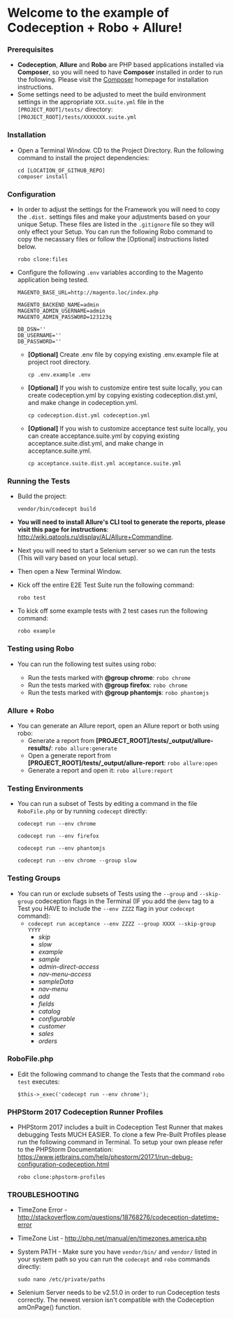 # Welcome to the example of Codeception + Robo + Allure!

### Prerequisites
* **Codeception**, **Allure** and **Robo** are PHP based applications installed via **Composer**, so you will need to have **Composer** installed in order to run the following. Please visit the [Composer](https://getcomposer.org/) homepage for installation instructions.
* Some settings need to be adjusted to meet the build environment settings in the appropriate `XXX.suite.yml` file in the `[PROJECT_ROOT]/tests/` directory: `[PROJECT_ROOT]/tests/XXXXXXX.suite.yml`

### Installation
* Open a Terminal Window. CD to the Project Directory. Run the following command to install the project dependencies:
    ```
    cd [LOCATION_OF_GITHUB_REPO]
    composer install
    ```

### Configuration
* In order to adjust the settings for the Framework you will need to copy the `.dist.` settings files and make your adjustments based on your unique Setup. These files are listed in the `.gitignore` file so they will only effect your Setup. You can run the following Robo command to copy the necassary files or follow the [Optional] instructions listed below.
    ```
    robo clone:files
    ```

* Configure the following `.env` variables according to the Magento application being tested.
    ```
    MAGENTO_BASE_URL=http://magento.loc/index.php
    
    MAGENTO_BACKEND_NAME=admin
    MAGENTO_ADMIN_USERNAME=admin
    MAGENTO_ADMIN_PASSWORD=123123q
    
    DB_DSN=''
    DB_USERNAME=''
    DB_PASSWORD=''
    ```

    * **[Optional]** Create .env file by copying existing .env.example file at project root directory.

        ```
        cp .env.example .env
        ```

    * **[Optional]** If you wish to customize entire test suite locally, you can create codeception.yml by copying existing codeception.dist.yml, and make change in codeception.yml.
        ```
        cp codeception.dist.yml codeception.yml
        ```

    * **[Optional]** If you wish to customize acceptance test suite locally, you can create acceptance.suite.yml by copying existing acceptance.suite.dist.yml, and make change in acceptance.suite.yml.
        ```
        cp acceptance.suite.dist.yml acceptance.suite.yml
        ```

### Running the Tests
* Build the project:
    ```
    vendor/bin/codecept build
    ```

* **You will need to install Allure's CLI tool to generate the reports, please visit this page for instructions**: http://wiki.qatools.ru/display/AL/Allure+Commandline.

* Next you will need to start a Selenium server so we can run the tests (This will vary based on your local setup).

* Then open a New Terminal Window.

* Kick off the entire E2E Test Suite run the following command:

    ```
    robo test
    ```

* To kick off some example tests with 2 test cases run the following command:

    ```
    robo example
    ```

### Testing using Robo

* You can run the following test suites using robo:

  * Run the tests marked with **@group chrome**:  `robo chrome`
  * Run the tests marked with **@group firefox**:  `robo chrome`
  * Run the tests marked with **@group phantomjs**:  `robo phantomjs`

### Allure + Robo
* You can generate an Allure report, open an Allure report or both using robo:
  * Generate a report from **[PROJECT_ROOT]/tests/_output/allure-results/**: `robo allure:generate`
  * Open a generate report from **[PROJECT_ROOT]/tests/_output/allure-report**: `robo allure:open`
  * Generate a report and open it: `robo allure:report`

### Testing Environments
* You can run a subset of Tests by editing a command in the file `RoboFile.php` or by running `codecept` directly:

    ```codecept run --env chrome```

    ```codecept run --env firefox```

    ```codecept run --env phantomjs```

    ```codecept run --env chrome --group slow```

### Testing Groups
* You can run or exclude subsets of Tests using the `--group` and `--skip-group` codeception flags in the Terminal (IF you add the `@env` tag to a Test you HAVE to include the `--env ZZZZ` flag in your `codecept` command):
    * ```codecept run acceptance --env ZZZZ --group XXXX --skip-group YYYY```
        * *skip*
        * *slow*
        * *example*
        * *sample*
        * *admin-direct-access*
        * *nav-menu-access*
        * *sampleData*
        * *nav-menu*
        * *add*
        * *fields*
        * *catalog*
        * *configurable*
        * *customer*
        * *sales*
        * *orders*

### RoboFile.php

* Edit the following command to change the Tests that the command `robo test` executes:

    ```
    $this->_exec('codecept run --env chrome');
    ```

### PHPStorm 2017 Codeception Runner Profiles

* PHPStorm 2017 includes a built in Codeception Test Runner that makes debugging Tests MUCH EASIER. To clone a few Pre-Built Profiles please run the following command in Terminal. To setup your own please refer to the PHPStorm Documentation: https://www.jetbrains.com/help/phpstorm/2017.1/run-debug-configuration-codeception.html

    ```
    robo clone:phpstorm-profiles
    ```
 
### TROUBLESHOOTING
* TimeZone Error - http://stackoverflow.com/questions/18768276/codeception-datetime-error
* TimeZone List - http://php.net/manual/en/timezones.america.php
* System PATH - Make sure you have `vendor/bin/` and `vendor/` listed in your system path so you can run the  `codecept` and `robo` commands directly:

    `sudo nano /etc/private/paths`

* Selenium Server needs to be v2.51.0 in order to run Codeception tests correctly. The newest version isn't compatible with the Codeception amOnPage() function.